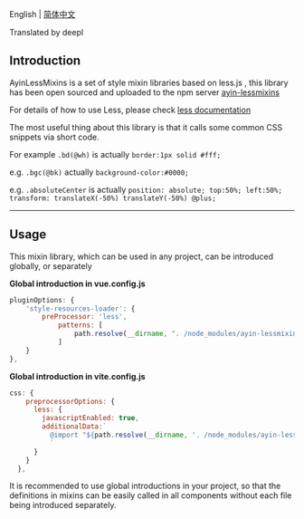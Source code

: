 English | [简体中文](./README.md)

Translated by deepl

## Introduction

AyinLessMixins is a set of style mixin libraries based on less.js , this library has been open sourced and uploaded to the npm server [ayin-lessmixins](https://www.npmjs.com/package/ayin-lessmixins)

For details of how to use Less, please check [less documentation](https://less.bootcss.com/)

The most useful thing about this library is that it calls some common CSS snippets via short code.

For example `.bd(@wh)` is actually `border:1px solid #fff;`

e.g. `.bgc(@bk)` actually `background-color:#0000;`

e.g. `.absoluteCenter` is actually `position: absolute; top:50%; left:50%; transform: translateX(-50%) translateY(-50%) @plus;`

-----

## Usage

This mixin library, which can be used in any project, can be introduced globally, or separately

**Global introduction in vue.config.js**

```js
pluginOptions: {
    'style-resources-loader': {
        preProcessor: 'less',
            patterns: [
                path.resolve(__dirname, ". /node_modules/ayin-lessmixins/ayin-lessmixins.less")
            ]
    }
},
```



**Global introduction in  vite.config.js**

``` js
css: {
    preprocessorOptions: {
      less: {
        javascriptEnabled: true,
        additionalData:`
          @import "${path.resolve(__dirname, '. /node_modules/ayin-lessmixins/ayin-lessmixins.less')}";
          `
      }
    }
  },
```

It is recommended to use global introductions in your project, so that the definitions in mixins can be easily called in all components without each file being introduced separately.

